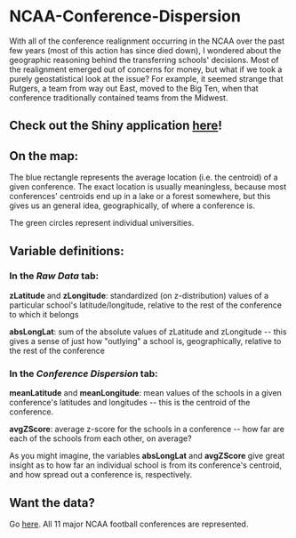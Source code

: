 # NCAA-Conference-Dispersion

With all of the conference realignment occurring in the NCAA over the past few years (most of this action has since died down), I wondered about the geographic reasoning behind the transferring schools' decisions. Most of the realignment emerged out of concerns for money, but what if we took a purely geostatistical look at the issue? For example, it seemed strange that Rutgers, a team from way out East, moved to the Big Ten, when that conference traditionally contained teams from the Midwest.

## Check out the Shiny application [here](https://jake-mason.shinyapps.io/colleges_distance_push/)!

## On the map:

The blue rectangle represents the average location (i.e. the centroid) of a given conference. The exact location is usually meaningless, because most conferences' centroids end up in a lake or a forest somewhere, but this gives us an general idea, geographically, of where a conference is.

The green circles represent individual universities.

## Variable definitions:

### In the *Raw Data* tab:

  **zLatitude** and **zLongitude**: standardized (on z-distribution) values of a particular school's latitude/longitude, relative to the rest of the conference to which it belongs
  
  **absLongLat**: sum of the absolute values of zLatitude and zLongitude -- this gives a sense of just how "outlying" a school is, geographically, relative to the rest of the conference


### In the *Conference Dispersion* tab:

  **meanLatitude** and **meanLongitude**: mean values of the schools in a given conference's latitudes and longitudes -- this is the centroid of the conference.
  
  **avgZScore**: average z-score for the schools in a conference -- how far are each of the schools from each other, on average?
  
  As you might imagine, the variables **absLongLat** and **avgZScore** give great insight as to how far an individual school is from its conference's centroid, and how spread out a conference is, respectively.

## Want the data?
Go [here](https://www.dropbox.com/s/1j8z3yvo30fhqlt/colleges_fixed.csv?dl=0). All 11 major NCAA football conferences are represented.
